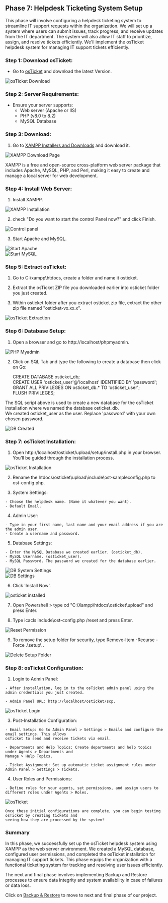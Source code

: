 
## Phase 7: Helpdesk Ticketing System Setup  

This phase will involve configuring a helpdesk ticketing system to streamline IT support requests within the organization. We will set up a system where users can submit issues, track progress, and receive updates from the IT department. The system will also allow IT staff to prioritize, assign, and resolve tickets efficiently. We'll implement the osTicket helpdesk system for managing IT support tickets efficiently.  

### Step 1: Download osTicket:  

  - Go to [osTicket](https://osticket.com/download/) and download the latest Version.  

  ![osTicket Download](../Images/Screenshots/OsTicket_download.png)  

### Step 2: Server Requirements:  

  - Ensure your server supports:  
    - Web server (Apache or IIS)  
    - PHP (v8.0 to 8.2)  
    - MySQL Database  

### Step 3: Download:     

  1. Go to [XAMPP Installers and Downloads](https://www.apachefriends.org/) and download it.  

  ![XAMPP Download Page](../Images/Screenshots/XAMPP_Download.png)  

  XAMPP is a free and open-source cross-platform web server package that includes Apache, MySQL, PHP, and Perl, making it easy to create and manage a local server for web development.  

### Step 4: Install Web Server:  

  1. Install XAMPP.  

  ![XAMPP Installation](../Images/Screenshots/XAMPP_Installation.png)  

  2. check "Do you want to start the control Panel now?" and click Finish.  

  ![Control panel](../Images/Screenshots/Start_control_panel.png)  

  3. Start Apache and MySQL.  

  ![Start Apache](../Images/Screenshots/Start_Apache.png)  
  ![Start MySQL](../Images/Screenshots/Start_SQL.png)  

### Step 5: Extract osTicket:  

  1. Go to C:\xampp\htdocs, create a folder and name it osticket.  

  2. Extract the osTicket ZIP file you downloaded earlier into osticket folder you just created.  

  3. Within osticket folder after you extract osticket zip file, extract the other zip file named "osticket-vx.xx.x".  

  ![osTicket Extraction](../Images/Screenshots/osTicket_extraction.png)  


### Step 6: Database Setup:  

  1. Open a browser and go to http://localhost/phpmyadmin.  

  ![PHP Myadmin](../Images/Screenshots/Myadmin_PHP.png)  

  2. Click on SQL Tab and type the following to create a database then click on Go:  

      CREATE DATABASE osticket_db;  
      CREATE USER 'osticket_user'@'localhost' IDENTIFIED BY 'password';  
      GRANT ALL PRIVILEGES ON osticket_db.* TO 'osticket_user';  
      FLUSH PRIVILEGES;  

  The SQL script above is used to create a new database for the osTicket installation where we named the database osticket_db.  
  We created osticket_user as the user. Replace 'password' with your own chosen password.  

  ![DB Created](../Images/Screenshots/db_created.png)  


### Step 7: osTicket Installation:  

  1. Open http://localhost/osticket/upload/setup/install.php in your browser. You’ll be guided through the installation process.  

  ![osTicket Installation](../Images/Screenshots/osTicket_Installation.png)  

  2.  Rename the htdocs\osticket\upload\include\ost-sampleconfig.php to ost-config.php.  

  3. System Settings:  

    - Choose the helpdesk name. (Name it whatever you want).  
    - Default Email.  
    
  4. Admin User:  

    - Type in your first name, last name and your email address if you are the admin user.  
    - Create a username and password.  

  5. Database Settings:  

    - Enter the MySQL Database we created earlier. (osticket_db).  
    - MySQL Username. (osticket_user).  
    - MySQL Password. The password we created for the database earlier.  

  ![DB System Settings](../Images/Screenshots/db_system_settings.png)  
  ![DB Settings](../Images/Screenshots/db_settings.png)  

  6. Click 'Install Now'.  

  ![osticket installed](../Images/Screenshots/osticket_installed.png)  

  7. Open Powershell > type cd "C:\Xampp\htdocs\osticket\upload" and press Enter.  

  8. Type icacls include\ost-config.php /reset and press Enter.  

  ![Reset Permission](../Images/Screenshots/reset_permission.png)  

  9. To remove the setup folder for security, type Remove-Item -Recurse -Force .\setup\ .  

  ![Delete Setup Folder](../Images/Screenshots/delete_setup_folder.png)  

### Step 8: osTicket Configuration:  

  1. Login to Admin Panel:  

    - After installation, log in to the osTicket admin panel using the admin credentials you just created.  

    - Admin Panel URL: http://localhost/osticket/scp.  

![osTicket Login](../Images/Screenshots/osTicket_login.png)  

  3. Post-Installation Configuration:  

    - Email Setup: Go to Admin Panel > Settings > Emails and configure the email settings. This allows 
    osTicket to send and receive tickets via email.  

    - Departments and Help Topics: Create departments and help topics under Agents > Departments and 
    Manage > Help Topics.  

    - Ticket Assignment: Set up automatic ticket assignment rules under Admin Panel > Settings > Tickets.  

  4. User Roles and Permissions:  

    - Define roles for your agents, set permissions, and assign users to different roles under Agents > Roles.  

![osTicket](../Images/Screenshots/osTicket.png)  

    Once these initial configurations are complete, you can begin testing osTicket by creating tickets and 
    seeing how they are processed by the system!  

### Summary  

In this phase, we successfully set up the osTicket helpdesk system using XAMPP as the web server environment. We created a MySQL database, configured user permissions, and completed the osTicket installation for managing IT support tickets. This phase equips the organization with a functional ticketing system for tracking and resolving user issues efficiently.

The next and final phase involves implementing Backup and Restore processes to ensure data integrity and system availability in case of failures or data loss.


Click on [Backup & Restore](./Backup_Restore.md) to move to next  and final phase of our project.  






















